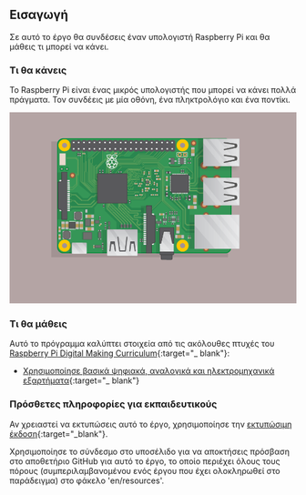 ## Εισαγωγή

Σε αυτό το έργο θα συνδέσεις έναν υπολογιστή Raspberry Pi και θα μάθεις τι μπορεί να κάνει.

### Τι θα κάνεις

Το Raspberry Pi είναι ένας μικρός υπολογιστής που μπορεί να κάνει πολλά πράγματα. Τον συνδέεις με μία οθόνη, ένα πληκτρολόγιο και ένα ποντίκι.

![screenshot](images/pi-plug-in.gif)

### Τι θα μάθεις

Αυτό το πρόγραμμα καλύπτει στοιχεία από τις ακόλουθες πτυχές του [Raspberry Pi Digital Making Curriculum](http://rpf.io/curriculum){:target="_ blank"}:

+ [Χρησιμοποίησε βασικά ψηφιακά, αναλογικά και ηλεκτρομηχανικά εξαρτήματα](https://curriculum.raspberrypi.org/physical-computing/creator/){:target="_ blank"}

### Πρόσθετες πληροφορίες για εκπαιδευτικούς

Αν χρειαστεί να εκτυπώσεις αυτό το έργο, χρησιμοποίησε την [εκτυπώσιμη έκδοση](https://projects.raspberrypi.org/en/projects/raspberry-pi-getting-started/print){:target="_blank"}.

Χρησιμοποίησε το σύνδεσμο στο υποσέλιδο για να αποκτήσεις πρόσβαση στο αποθετήριο GitHub για αυτό το έργο, το οποίο περιέχει όλους τους πόρους (συμπεριλαμβανομένου ενός έργου που έχει ολοκληρωθεί στο παράδειγμα) στο φάκελο 'en/resources'.